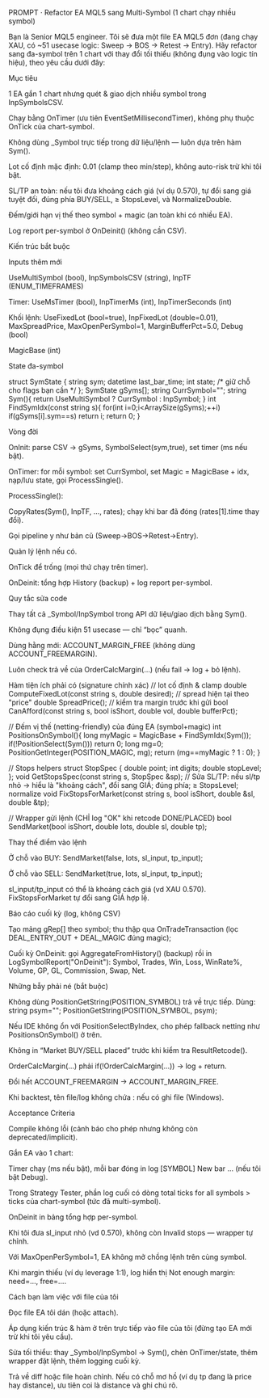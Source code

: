 PROMPT · Refactor EA MQL5 sang Multi-Symbol (1 chart chạy nhiều symbol)

Bạn là Senior MQL5 engineer. Tôi sẽ đưa một file EA MQL5 đơn (đang chạy XAU, có ~51 usecase logic: Sweep → BOS → Retest → Entry). Hãy refactor sang đa-symbol trên 1 chart với thay đổi tối thiểu (không đụng vào logic tín hiệu), theo yêu cầu dưới đây:

Mục tiêu

1 EA gắn 1 chart nhưng quét & giao dịch nhiều symbol trong InpSymbolsCSV.

Chạy bằng OnTimer (ưu tiên EventSetMillisecondTimer), không phụ thuộc OnTick của chart-symbol.

Không dùng _Symbol trực tiếp trong dữ liệu/lệnh — luôn dựa trên hàm Sym().

Lot cố định mặc định: 0.01 (clamp theo min/step), không auto-risk trừ khi tôi bật.

SL/TP an toàn: nếu tôi đưa khoảng cách giá (ví dụ 0.570), tự đổi sang giá tuyệt đối, đúng phía BUY/SELL, ≥ StopsLevel, và NormalizeDouble.

Đếm/giới hạn vị thế theo symbol + magic (an toàn khi có nhiều EA).

Log report per-symbol ở OnDeinit() (không cần CSV).

Kiến trúc bắt buộc

Inputs thêm mới

UseMultiSymbol (bool), InpSymbolsCSV (string), InpTF (ENUM_TIMEFRAMES)

Timer: UseMsTimer (bool), InpTimerMs (int), InpTimerSeconds (int)

Khối lệnh: UseFixedLot (bool=true), InpFixedLot (double=0.01), MaxSpreadPrice, MaxOpenPerSymbol=1, MarginBufferPct=5.0, Debug (bool)

MagicBase (int)

State đa-symbol

struct SymState { string sym; datetime last_bar_time; int state; /* giữ chỗ cho flags bạn cần */ };
SymState gSyms[];
string CurrSymbol="";
string Sym(){ return UseMultiSymbol ? CurrSymbol : InpSymbol; }
int FindSymIdx(const string s){ for(int i=0;i<ArraySize(gSyms);++i) if(gSyms[i].sym==s) return i; return 0; }


Vòng đời

OnInit: parse CSV → gSyms, SymbolSelect(sym,true), set timer (ms nếu bật).

OnTimer: for mỗi symbol: set CurrSymbol, set Magic = MagicBase + idx, nạp/lưu state, gọi ProcessSingle().

ProcessSingle():

CopyRates(Sym(), InpTF, …, rates); chạy khi bar đã đóng (rates[1].time thay đổi).

Gọi pipeline y như bản cũ (Sweep→BOS→Retest→Entry).

Quản lý lệnh nếu có.

OnTick để trống (mọi thứ chạy trên timer).

OnDeinit: tổng hợp History (backup) + log report per-symbol.

Quy tắc sửa code

Thay tất cả _Symbol/InpSymbol trong API dữ liệu/giao dịch bằng Sym().

Không đụng điều kiện 51 usecase — chỉ “bọc” quanh.

Dùng hằng mới: ACCOUNT_MARGIN_FREE (không dùng ACCOUNT_FREEMARGIN).

Luôn check trả về của OrderCalcMargin(...) (nếu fail → log + bỏ lệnh).

Hàm tiện ích phải có (signature chính xác)
// lot cố định & clamp
double ComputeFixedLot(const string s, double desired);
// spread hiện tại theo "price"
double SpreadPrice();
// kiểm tra margin trước khi gửi
bool CanAfford(const string s, bool isShort, double vol, double bufferPct);

// Đếm vị thế (netting-friendly) của đúng EA (symbol+magic)
int PositionsOnSymbol(){
  long myMagic = MagicBase + FindSymIdx(Sym());
  if(!PositionSelect(Sym())) return 0;
  long mg=0; PositionGetInteger(POSITION_MAGIC, mg);
  return (mg==myMagic ? 1 : 0);
}

// Stops helpers
struct StopSpec { double point; int digits; double stopLevel; };
void GetStopsSpec(const string s, StopSpec &sp);
// Sửa SL/TP: nếu sl/tp nhỏ → hiểu là "khoảng cách", đổi sang GIÁ; đúng phía; ≥ StopsLevel; normalize
void FixStopsForMarket(const string s, bool isShort, double &sl, double &tp);

// Wrapper gửi lệnh (CHỈ log "OK" khi retcode DONE/PLACED)
bool SendMarket(bool isShort, double lots, double sl, double tp);

Thay thế điểm vào lệnh

Ở chỗ vào BUY: SendMarket(false, lots, sl_input, tp_input);

Ở chỗ vào SELL: SendMarket(true, lots, sl_input, tp_input);

sl_input/tp_input có thể là khoảng cách giá (vd XAU 0.570). FixStopsForMarket tự đổi sang GIÁ hợp lệ.

Báo cáo cuối kỳ (log, không CSV)

Tạo mảng gRep[] theo symbol; thu thập qua OnTradeTransaction (lọc DEAL_ENTRY_OUT + DEAL_MAGIC đúng magic);

Cuối kỳ OnDeinit: gọi AggregateFromHistory() (backup) rồi in LogSymbolReport("OnDeinit"):
Symbol, Trades, Win, Loss, WinRate%, Volume, GP, GL, Commission, Swap, Net.

Những bẫy phải né (bắt buộc)

Không dùng PositionGetString(POSITION_SYMBOL) trả về trực tiếp. Dùng:
string psym=""; PositionGetString(POSITION_SYMBOL, psym);

Nếu IDE không ổn với PositionSelectByIndex, cho phép fallback netting như PositionsOnSymbol() ở trên.

Không in “Market BUY/SELL placed” trước khi kiểm tra ResultRetcode().

OrderCalcMargin(...) phải if(!OrderCalcMargin(...)) → log + return.

Đổi hết ACCOUNT_FREEMARGIN → ACCOUNT_MARGIN_FREE.

Khi backtest, tên file/log không chứa : nếu có ghi file (Windows).

Acceptance Criteria

Compile không lỗi (cảnh báo cho phép nhưng không còn deprecated/implicit).

Gắn EA vào 1 chart:

Timer chạy (ms nếu bật), mỗi bar đóng in log [SYMBOL] New bar … (nếu tôi bật Debug).

Trong Strategy Tester, phần log cuối có dòng total ticks for all symbols > ticks của chart-symbol (tức đã multi-symbol).

OnDeinit in bảng tổng hợp per-symbol.

Khi tôi đưa sl_input nhỏ (vd 0.570), không còn Invalid stops — wrapper tự chỉnh.

Với MaxOpenPerSymbol=1, EA không mở chồng lệnh trên cùng symbol.

Khi margin thiếu (ví dụ leverage 1:1), log hiển thị Not enough margin: need=..., free=....

Cách bạn làm việc với file của tôi

Đọc file EA tôi dán (hoặc attach).

Áp dụng kiến trúc & hàm ở trên trực tiếp vào file của tôi (đừng tạo EA mới trừ khi tôi yêu cầu).

Sửa tối thiểu: thay _Symbol/InpSymbol → Sym(), chèn OnTimer/state, thêm wrapper đặt lệnh, thêm logging cuối kỳ.

Trả về diff hoặc file hoàn chỉnh. Nếu có chỗ mơ hồ (ví dụ tp đang là price hay distance), ưu tiên coi là distance và ghi chú rõ.